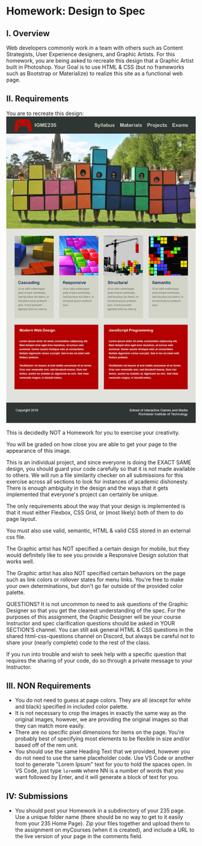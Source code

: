# Homework: Design to Spec

## I. Overview
Web developers commonly work in a team with others such as Content Strategists, User Experience designers, and Graphic Artists.  For this homework, you are being asked to recreate this design that a Graphic Artist built in Photoshop.  Your Goal is to use HTML & CSS (but no frameworks such as Bootstrap or Materialize) to realize this site as a functional web page.

## II. Requirements
You are to recreate this design:
![Website Mockup](_images/designtospec.png)

This is decidedly NOT a Homework for you to exercise your creativity.

You will be graded on how close you are able to get your page to the appearance of this image.

This is an individual project, and since everyone is doing the EXACT SAME design, you should guard your code carefully so that it is not made available to others.  We will run a file similarity checker on all submissions for this exercise across all sections to look for instances of academic dishonesty.  There is enough ambiguity in the design and the ways that it gets implemented that everyone's project can certainly be unique.

The only requirements about the way that your design is implemented is that it must either Flexbox, CSS Grid, or (most likely) both of them to do page layout.

You must also use valid, semantic, HTML & valid CSS stored in an external css file.

The Graphic artist has NOT specified a certain design for mobile, but they would definitely like to see you provide a Responsive Design solution that works well.

The Graphic artist has also NOT specified certain behaviors on the page such as link colors or rollover states for menu links.  You're free to make your own determinations, but don't go far outside of the provided color palette. 

QUESTIONS?  It is not uncommon to need to ask questions of the Graphic Designer so that you get the clearest understanding of the spec.  For the purposes of this assignment, the Graphic Designer will be your course Instructor and spec clarification questions should be asked in YOUR SECTION'S channel.  You can still ask general HTML & CSS questions in the shared html-css-questions channel on Discord, but always be careful not to share your (nearly complete) code to the rest of the class.

If you run into trouble and wish to seek help with a specific question that requires the sharing of your code, do so through a private message to your Instructor.

## III. NON Requirements
- You do not need to guess at page colors.  They are all (except for white and black) specified in included color palette.  
- It is not necessary to crop the images in exactly the same way as the original images, however, we are providing the original images so that they can match more easily.
- There are no specific pixel dimensions for items on the page.  You're probably best of specifying most elements to be flexible in size and/or based off of the rem unit.
- You should use the same Heading Text that we provided, however you do not need to use the same placeholder code.  Use VS Code or another tool to generate "Lorem Ipsum" text for you to hold the spaces open.  In VS Code, just type `loremNN` where NN is a number of words that you want followed by Enter, and it will generate a block of text for you.

## IV: Submissions
- You should post your Homework in a subdirectory of your 235 page.  Use a unique folder name (there should be no way to get to it easily from your 235 Home Page).  Zip your files together and upload them to the assignment on myCourses (when it is created), and include a URL to the live version of your page in the comments field.

